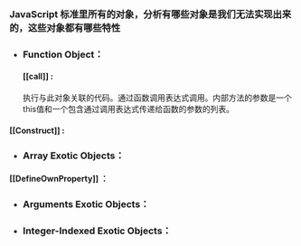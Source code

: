 ### JavaScript 标准里所有的对象，分析有哪些对象是我们无法实现出来的，这些对象都有哪些特性
- ### Function Object：
   #### [[call]] :
   执行与此对象关联的代码。通过函数调用表达式调用。内部方法的参数是一个this值和一个包含通过调用表达式传递给函数的参数的列表。
 #### [[Construct]] :
- ### Array Exotic Objects：
 #### [[DefineOwnProperty]] ：
- ### Arguments Exotic Objects：
- ### Integer-Indexed Exotic Objects：
